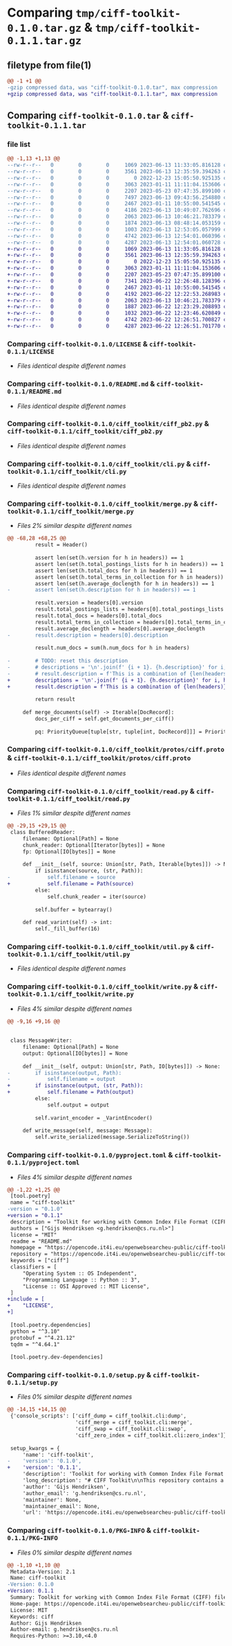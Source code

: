 # Comparing `tmp/ciff-toolkit-0.1.0.tar.gz` & `tmp/ciff-toolkit-0.1.1.tar.gz`

## filetype from file(1)

```diff
@@ -1 +1 @@
-gzip compressed data, was "ciff-toolkit-0.1.0.tar", max compression
+gzip compressed data, was "ciff-toolkit-0.1.1.tar", max compression
```

## Comparing `ciff-toolkit-0.1.0.tar` & `ciff-toolkit-0.1.1.tar`

### file list

```diff
@@ -1,13 +1,13 @@
--rw-r--r--   0        0        0     1069 2023-06-13 11:33:05.816128 ciff-toolkit-0.1.0/LICENSE
--rw-r--r--   0        0        0     3561 2023-06-13 12:35:59.394263 ciff-toolkit-0.1.0/README.md
--rw-r--r--   0        0        0        0 2022-12-23 15:05:50.925135 ciff-toolkit-0.1.0/ciff_toolkit/__init__.py
--rw-r--r--   0        0        0     3063 2023-01-11 11:11:04.153606 ciff-toolkit-0.1.0/ciff_toolkit/ciff_pb2.py
--rw-r--r--   0        0        0     2207 2023-05-23 07:47:35.899100 ciff-toolkit-0.1.0/ciff_toolkit/cli.py
--rw-r--r--   0        0        0     7497 2023-06-13 09:43:56.254880 ciff-toolkit-0.1.0/ciff_toolkit/merge.py
--rw-r--r--   0        0        0     2467 2023-01-11 10:55:00.541545 ciff-toolkit-0.1.0/ciff_toolkit/protos/ciff.proto
--rw-r--r--   0        0        0     4186 2023-06-13 10:49:07.762696 ciff-toolkit-0.1.0/ciff_toolkit/read.py
--rw-r--r--   0        0        0     2063 2023-06-13 10:46:21.783379 ciff-toolkit-0.1.0/ciff_toolkit/util.py
--rw-r--r--   0        0        0     1874 2023-06-13 08:48:14.053159 ciff-toolkit-0.1.0/ciff_toolkit/write.py
--rw-r--r--   0        0        0     1003 2023-06-13 12:53:05.057999 ciff-toolkit-0.1.0/pyproject.toml
--rw-r--r--   0        0        0     4742 2023-06-13 12:54:01.060396 ciff-toolkit-0.1.0/setup.py
--rw-r--r--   0        0        0     4287 2023-06-13 12:54:01.060728 ciff-toolkit-0.1.0/PKG-INFO
+-rw-r--r--   0        0        0     1069 2023-06-13 11:33:05.816128 ciff-toolkit-0.1.1/LICENSE
+-rw-r--r--   0        0        0     3561 2023-06-13 12:35:59.394263 ciff-toolkit-0.1.1/README.md
+-rw-r--r--   0        0        0        0 2022-12-23 15:05:50.925135 ciff-toolkit-0.1.1/ciff_toolkit/__init__.py
+-rw-r--r--   0        0        0     3063 2023-01-11 11:11:04.153606 ciff-toolkit-0.1.1/ciff_toolkit/ciff_pb2.py
+-rw-r--r--   0        0        0     2207 2023-05-23 07:47:35.899100 ciff-toolkit-0.1.1/ciff_toolkit/cli.py
+-rw-r--r--   0        0        0     7341 2023-06-22 12:26:48.128396 ciff-toolkit-0.1.1/ciff_toolkit/merge.py
+-rw-r--r--   0        0        0     2467 2023-01-11 10:55:00.541545 ciff-toolkit-0.1.1/ciff_toolkit/protos/ciff.proto
+-rw-r--r--   0        0        0     4192 2023-06-22 12:22:53.268983 ciff-toolkit-0.1.1/ciff_toolkit/read.py
+-rw-r--r--   0        0        0     2063 2023-06-13 10:46:21.783379 ciff-toolkit-0.1.1/ciff_toolkit/util.py
+-rw-r--r--   0        0        0     1887 2023-06-22 12:23:29.208893 ciff-toolkit-0.1.1/ciff_toolkit/write.py
+-rw-r--r--   0        0        0     1032 2023-06-22 12:23:46.620849 ciff-toolkit-0.1.1/pyproject.toml
+-rw-r--r--   0        0        0     4742 2023-06-22 12:26:51.700827 ciff-toolkit-0.1.1/setup.py
+-rw-r--r--   0        0        0     4287 2023-06-22 12:26:51.701770 ciff-toolkit-0.1.1/PKG-INFO
```

### Comparing `ciff-toolkit-0.1.0/LICENSE` & `ciff-toolkit-0.1.1/LICENSE`

 * *Files identical despite different names*

### Comparing `ciff-toolkit-0.1.0/README.md` & `ciff-toolkit-0.1.1/README.md`

 * *Files identical despite different names*

### Comparing `ciff-toolkit-0.1.0/ciff_toolkit/ciff_pb2.py` & `ciff-toolkit-0.1.1/ciff_toolkit/ciff_pb2.py`

 * *Files identical despite different names*

### Comparing `ciff-toolkit-0.1.0/ciff_toolkit/cli.py` & `ciff-toolkit-0.1.1/ciff_toolkit/cli.py`

 * *Files identical despite different names*

### Comparing `ciff-toolkit-0.1.0/ciff_toolkit/merge.py` & `ciff-toolkit-0.1.1/ciff_toolkit/merge.py`

 * *Files 2% similar despite different names*

```diff
@@ -68,28 +68,25 @@
         result = Header()
 
         assert len(set(h.version for h in headers)) == 1
         assert len(set(h.total_postings_lists for h in headers)) == 1
         assert len(set(h.total_docs for h in headers)) == 1
         assert len(set(h.total_terms_in_collection for h in headers)) == 1
         assert len(set(h.average_doclength for h in headers)) == 1
-        assert len(set(h.description for h in headers)) == 1
 
         result.version = headers[0].version
         result.total_postings_lists = headers[0].total_postings_lists
         result.total_docs = headers[0].total_docs
         result.total_terms_in_collection = headers[0].total_terms_in_collection
         result.average_doclength = headers[0].average_doclength
-        result.description = headers[0].description
 
         result.num_docs = sum(h.num_docs for h in headers)
 
-        # TODO: reset this description
-        # descriptions = '\n'.join(f' {i + 1}. {h.description}' for i, h in enumerate(headers))
-        # result.description = f'This is a combination of {len(headers)} CIFF files:\n\n{descriptions}'
+        descriptions = '\n'.join(f' {i + 1}. {h.description}' for i, h in enumerate(headers))
+        result.description = f'This is a combination of {len(headers)} CIFF files:\n\n{descriptions}'
 
         return result
 
     def merge_documents(self) -> Iterable[DocRecord]:
         docs_per_ciff = self.get_documents_per_ciff()
 
         pq: PriorityQueue[tuple[str, tuple[int, DocRecord]]] = PriorityQueue()
```

### Comparing `ciff-toolkit-0.1.0/ciff_toolkit/protos/ciff.proto` & `ciff-toolkit-0.1.1/ciff_toolkit/protos/ciff.proto`

 * *Files identical despite different names*

### Comparing `ciff-toolkit-0.1.0/ciff_toolkit/read.py` & `ciff-toolkit-0.1.1/ciff_toolkit/read.py`

 * *Files 1% similar despite different names*

```diff
@@ -29,15 +29,15 @@
 class BufferedReader:
     filename: Optional[Path] = None
     chunk_reader: Optional[Iterator[bytes]] = None
     fp: Optional[IO[bytes]] = None
 
     def __init__(self, source: Union[str, Path, Iterable[bytes]]) -> None:
         if isinstance(source, (str, Path)):
-            self.filename = source
+            self.filename = Path(source)
         else:
             self.chunk_reader = iter(source)
 
         self.buffer = bytearray()
 
     def read_varint(self) -> int:
         self._fill_buffer(16)
```

### Comparing `ciff-toolkit-0.1.0/ciff_toolkit/util.py` & `ciff-toolkit-0.1.1/ciff_toolkit/util.py`

 * *Files identical despite different names*

### Comparing `ciff-toolkit-0.1.0/ciff_toolkit/write.py` & `ciff-toolkit-0.1.1/ciff_toolkit/write.py`

 * *Files 4% similar despite different names*

```diff
@@ -9,16 +9,16 @@
 
 
 class MessageWriter:
     filename: Optional[Path] = None
     output: Optional[IO[bytes]] = None
 
     def __init__(self, output: Union[str, Path, IO[bytes]]) -> None:
-        if isinstance(output, Path):
-            self.filename = output
+        if isinstance(output, (str, Path)):
+            self.filename = Path(output)
         else:
             self.output = output
 
         self.varint_encoder = _VarintEncoder()
 
     def write_message(self, message: Message):
         self.write_serialized(message.SerializeToString())
```

### Comparing `ciff-toolkit-0.1.0/pyproject.toml` & `ciff-toolkit-0.1.1/pyproject.toml`

 * *Files 4% similar despite different names*

```diff
@@ -1,22 +1,25 @@
 [tool.poetry]
 name = "ciff-toolkit"
-version = "0.1.0"
+version = "0.1.1"
 description = "Toolkit for working with Common Index File Format (CIFF) files."
 authors = ["Gijs Hendriksen <g.hendriksen@cs.ru.nl>"]
 license = "MIT"
 readme = "README.md"
 homepage = "https://opencode.it4i.eu/openwebsearcheu-public/ciff-toolkit/"
 repository = "https://opencode.it4i.eu/openwebsearcheu-public/ciff-toolkit/"
 keywords = ["ciff"]
 classifiers = [
     "Operating System :: OS Independent",
     "Programming Language :: Python :: 3",
     "License :: OSI Approved :: MIT License",
 ]
+include = [
+    "LICENSE",
+]
 
 [tool.poetry.dependencies]
 python = "^3.10"
 protobuf = "^4.21.12"
 tqdm = "^4.64.1"
 
 [tool.poetry.dev-dependencies]
```

### Comparing `ciff-toolkit-0.1.0/setup.py` & `ciff-toolkit-0.1.1/setup.py`

 * *Files 0% similar despite different names*

```diff
@@ -14,15 +14,15 @@
 {'console_scripts': ['ciff_dump = ciff_toolkit.cli:dump',
                      'ciff_merge = ciff_toolkit.cli:merge',
                      'ciff_swap = ciff_toolkit.cli:swap',
                      'ciff_zero_index = ciff_toolkit.cli:zero_index']}
 
 setup_kwargs = {
     'name': 'ciff-toolkit',
-    'version': '0.1.0',
+    'version': '0.1.1',
     'description': 'Toolkit for working with Common Index File Format (CIFF) files.',
     'long_description': "# CIFF Toolkit\n\nThis repository contains a Python toolkit for working with [Common Index File Format (CIFF)](https://github.com/osirrc/ciff/) files.\n\nSpecifically, it provides a `CiffReader` and `CiffWriter` for easily reading and writing CIFF files. It also provides a handful of CLI tools, such as merging a CIFF file or dumping its contents.\n\n## Installation\n\nTo use the CIFF toolkit, install it from PyPI:\n\n```bash\n$ pip install ciff-toolkit\n```\n\n## Usage\n\n### Reading\n\nTo read a CIFF file, you can use the `CiffReader` class. It returns the posting lists and documents as lazy generators, so operations that need to process large CIFF files do not need to load the entire index into memory.\n\nThe `CiffReader` can be used as a context manager, automatically opening files if a path is supplied as a `str` or `pathlib.Path`. \n\n```python\nfrom ciff_toolkit.read import CiffReader\n\nwith CiffReader('./path/to/index.ciff') as reader:\n    header = reader.read_header()\n\n    for pl in reader.read_postings_lists():\n        print(pl)\n\n    for doc in reader.read_documents():\n        print(doc)\n```\n\nAlternatively, the `CiffReader` also accepts iterables of bytes instead of file paths. This could be useful if, for instance, the index is in a remote location:\n\n```python\nimport requests\nfrom ciff_toolkit.read import CiffReader\n\nurl = 'https://example.com/remote-index.ciff'\nwith CiffReader(requests.get(url, stream=True).iter_content(1024)) as reader:\n    header = reader.read_header()\n    ...\n```\n\n### Writing\n\nThe `CiffWriter` offers a similar context manager API:\n\n```python\nfrom ciff_toolkit.ciff_pb2 import Header, PostingsList, DocRecord\nfrom ciff_toolkit.write import CiffWriter\n\nheader: Header = ...\npostings_lists: list[PostingsList] = ...\ndoc_records: list[DocRecord] = ...\n\nwith CiffWriter('./path/to/index.ciff') as writer:\n    writer.write_header(header)\n    writer.write_postings_lists(postings_lists)\n    writer.write_documents(doc_records)\n```\n\n### Command Line Interface\n\nA couple of CLI commands are supported:\n\n- `ciff_dump INPUT`\n\n  Dumps the contents of a CIFF file, in order to inspect its contents.\n- `ciff_merge INPUT... OUTPUT`\n\n  Merges two or more CIFF files into a single CIFF file. Ensures documents and terms are ordered correctly, and will read and write in a streaming manner (i.e. not read all data into memory at once).\n\n  Note: `ciff_merge` requires that the `DocRecord` messages occur before the `PostingsList` messages in the CIFF file, as it needs to remap the internal document identifiers before merging the posting lists. See `ciff_swap` below for more information on how to achieve that. \n- `ciff_swap --input-order [hpd|hdp] INPUT OUTPUT`\n\n  Swaps the `PostingsList` and `DocRecord` messages in a CIFF file (e.g. in order to prepare for merging). The `--input-order` argument specifies the current format of the CIFF file: `hpd` for header - posting lists - documents, and `hdp` for header - documents - posting lists.\n- `ciff_zero_index INPUT OUTPUT`\n\n  Takes a CIFF file with 1-indexed documents, and turns it into 0-indexed documents.\n\n## Development\n\nThis project uses [Poetry](https://python-poetry.org/) to manage dependencies, configure the project and publish it to PyPI.\n\nTo get started, use Poetry to install all dependencies:\n\n```bash\n$ poetry install\n```\n\nThen, either activate the virtual environment to execute all Python code in the virtual environment, or prepend every command with poetry run.\n\n```bash\n$ poetry shell\n(venv) $ ciff_dump index.ciff\n```\n\nor:\n\n```bash\n$ poetry run ciff_dump index.ciff\n```\n",
     'author': 'Gijs Hendriksen',
     'author_email': 'g.hendriksen@cs.ru.nl',
     'maintainer': None,
     'maintainer_email': None,
     'url': 'https://opencode.it4i.eu/openwebsearcheu-public/ciff-toolkit/',
```

### Comparing `ciff-toolkit-0.1.0/PKG-INFO` & `ciff-toolkit-0.1.1/PKG-INFO`

 * *Files 0% similar despite different names*

```diff
@@ -1,10 +1,10 @@
 Metadata-Version: 2.1
 Name: ciff-toolkit
-Version: 0.1.0
+Version: 0.1.1
 Summary: Toolkit for working with Common Index File Format (CIFF) files.
 Home-page: https://opencode.it4i.eu/openwebsearcheu-public/ciff-toolkit/
 License: MIT
 Keywords: ciff
 Author: Gijs Hendriksen
 Author-email: g.hendriksen@cs.ru.nl
 Requires-Python: >=3.10,<4.0
```

